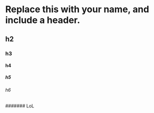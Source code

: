 # Replace this with your name, and include a header.
## h2
### h3
#### h4
##### h5
###### h6
####### LoL
